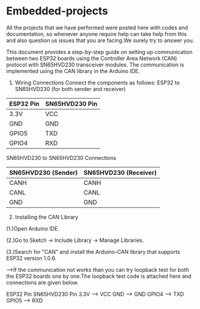 # Embedded-projects
All the projects that we have performed were posted here with codes and documentation, so whenever anyone require help can take help from this and also question us issues that you are facing.We surely try to answer you.

This document provides a step-by-step guide on setting up communication between two ESP32 boards using the Controller Area Network (CAN) protocol with SN65HVD230 transceiver modules. The communication is implemented using the CAN library in the Arduino IDE.
1. Wiring Connections
Connect the components as follows:
ESP32 to SN65HVD230 (for both sender and receiver)

ESP32 Pin |  SN65HVD230 Pin
----------|----------------
3.3V	| VCC
GND	| GND
GPIO5  |	TXD
GPIO4  | 	RXD



SN65HVD230 to SN65HVD230 Connections

SN65HVD230 (Sender)  |    SN65HVD230 (Receiver)
---------------------|-------------------------
CANH  |  CANH
CANL  |  CANL   
GND   |  GND

    

2. Installing the CAN Library

(1.)Open Arduino IDE.

(2.)Go to Sketch -> Include Library -> Manage Libraries.

(3.)Search for "CAN" and install the Arduino-CAN library that supports ESP32 version 1.0.6.

-->If the communication not works than you can try loopback test for both the ESP32 boards one by one.The loopback test code is attached here and connections are given below.

ESP32 Pin      SN65HVD230 Pin
3.3V     -->    VCC
GND      -->    GND
GPIO4    -->    TXD
GPIO5    -->    RXD

